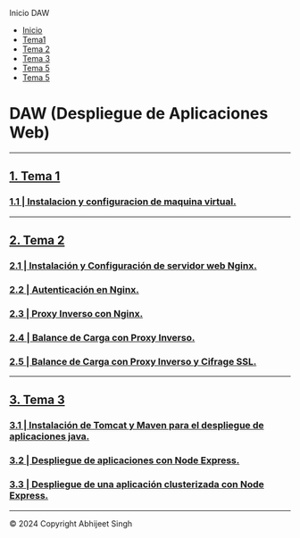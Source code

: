   Inicio DAW  

*   [Inicio](#)
*   [Tema1](./Temario/Tema1.html)
*   [Tema 2](./Temario/Tema2.html)
*   [Tema 3](./Temario/Tema3.html)
*   [Tema 5](./Temario/Tema5.html)
*   [Tema 5](./Temario/Tema6.html)
  
DAW (Despliegue de Aplicaciones Web)
====================================

* * *

[1\. Tema 1](Temario/Tema1.html)
--------------------------------

### [1.1 | Instalacion y configuracion de maquina virtual.](./Temario/Tema1.html)

* * *

[2\. Tema 2](Temario/Tema2.html)
--------------------------------

### [2.1 | Instalación y Configuración de servidor web Nginx.](./Temario/Tema2-2.1.html)

### [2.2 | Autenticación en Nginx.](./Temario/Tema2-2.2.html)

### [2.3 | Proxy Inverso con Nginx.](./Temario/Tema2-2.3.html)

### [2.4 | Balance de Carga con Proxy Inverso.](./Temario/Tema2-2.4.html)

### [2.5 | Balance de Carga con Proxy Inverso y Cifrage SSL.](./Temario/Tema2-2.5.html)

* * *

[3\. Tema 3](Temario/Tema3.html)
--------------------------------

### [3.1 | Instalación de Tomcat y Maven para el despliegue de aplicaciones java.](./Temario/Tema3-3.1.html)

### [3.2 | Despliegue de aplicaciones con Node Express.](./Temario/Tema3-3.2.html)

### [3.3 | Despliegue de una aplicación clusterizada con Node Express.](./Temario/Tema3-3.3.html)

* * *

© 2024 Copyright Abhijeet Singh[](https://github.com/iamabhijeet2003)
